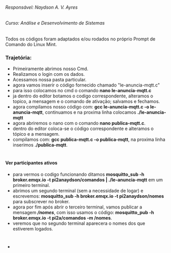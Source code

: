###### Responsável: Naydson A. V. Ayres
###### Curso: Análise e Desenvolvimento de Sistemas

 Todos os códigos foram adaptados e/ou rodados no próprio Prompt de Comando do Linux Mint.                  
 
### Trajetória:

* Primeiramente abrimos nosso Cmd.
* Realizamos o login com os dados.
* Acessamos nossa pasta particular.
* agora vamos inserir o código fornecido chamado "le-anuncia-mqtt.c"
* para isso colocamos no cmd o comando **nano le-anuncia-mqtt.c**
* ja dentro do editor botamos o codigo correspondente, alteramos o topico, a mensagem e o comando de ativação; salvamos e fechamos.
* agora compilamos nosso código com: **gcc le-anuncia-mqtt.c -o le-anuncia-mqtt**, continuamos e na proxima linha colocamos **./le-anuncia-mqtt**
* agora abriremos o nano com o comando **nano publica-mqtt.c**.
* dentro do editor coloca-se o código correspondente e alteramos o tópico e a mensagem.
* compilamos com: **gcc publica-mqtt.c -o publica-mqtt**, na proxima linha inserimos **./publica-mqtt**.
#
#### Ver participantes ativos
  * para vermos o codigo funcionando ditamos **mosquitto_sub -h broker.emqx.io -t pi2anaydson/comandos | ./le-anuncia-mqtt** em um primeiro terminal.
  * abrimos um segundo terminal (sem a necessidade de logar) e escrevemos: **mosquitto_sub -h broker.emqx.io -t pi2anaydson/nomes** para subscrever no broker.
  * agora por fim após abrir o terceiro terminal, vamos publicar a mensagem **_/nomes_**, com isso usamos o código: **mosquitto_pub -h broker.emqx.io -t pi2a/comandos -m /nomes**.
  * veremos que no segundo terminal aparecera o nomes dos que estiverem logados. 
#
*
